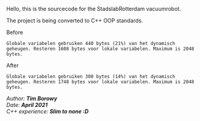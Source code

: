 Hello, this is the sourcecode for the StadslabRotterdam vacuumrobot.

The project is being converted to C++ OOP standards.

Before
```De schets gebruikt 8204 bytes (25%)  programma-opslagruimte. Maximum is 32256 bytes.
Globale variabelen gebruiken 440 bytes (21%) van het dynamisch geheugen. Resteren 1608 bytes voor lokale variabelen. Maximum is 2048 bytes.
```

After
```De schets gebruikt 6478 bytes (20%)  programma-opslagruimte. Maximum is 32256 bytes.
Globale variabelen gebruiken 300 bytes (14%) van het dynamisch geheugen. Resteren 1748 bytes voor lokale variabelen. Maximum is 2048 bytes.
```

_Author: **Tim Borowy**_</br>
_Date: **April 2021**_</br>
_C++ experience: **Slim to none :D**_
